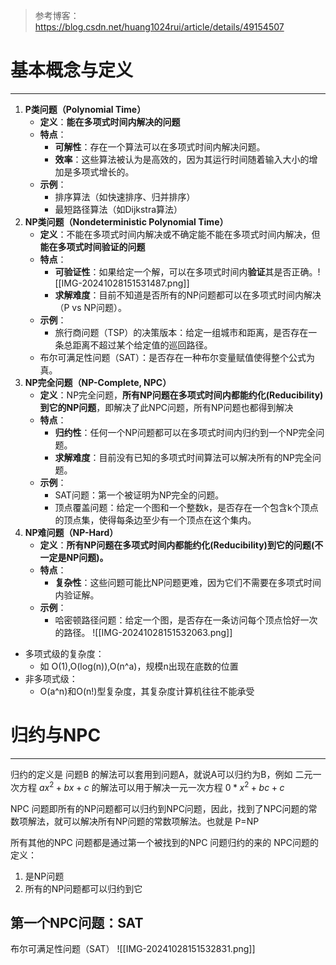 >参考博客：https://blog.csdn.net/huang1024rui/article/details/49154507
# 基本概念与定义
---
 1. **P类问题（Polynomial Time）**
	- **定义**：**能在多项式时间内解决的问题**
	- **特点**：
	    - **可解性**：存在一个算法可以在多项式时间内解决问题。
	    - **效率**：这些算法被认为是高效的，因为其运行时间随着输入大小的增加是多项式增长的。
	- **示例**：
	    - 排序算法（如快速排序、归并排序）
	    - 最短路径算法（如Dijkstra算法）
2. **NP类问题（Nondeterministic Polynomial Time）**
	- **定义**：不能在多项式时间内解决或不确定能不能在多项式时间内解决，但**能在多项式时间验证的问题**
	- **特点**：
	    - **可验证性**：如果给定一个解，可以在多项式时间内**验证**其是否正确。![[IMG-20241028151531487.png]]
	    - **求解难度**：目前不知道是否所有的NP问题都可以在多项式时间内解决（P vs NP问题）。
	- **示例**：
	    - 旅行商问题（TSP）的决策版本：给定一组城市和距离，是否存在一条总距离不超过某个给定值的巡回路径。
    - 布尔可满足性问题（SAT）：是否存在一种布尔变量赋值使得整个公式为真。
3. **NP完全问题（NP-Complete, NPC）**
	- **定义**：NP完全问题，**所有NP问题在多项式时间内都能约化(Reducibility)到它的NP问题**，即解决了此NPC问题，所有NP问题也都得到解决
	- **特点**：
	    - **归约性**：任何一个NP问题都可以在多项式时间内归约到一个NP完全问题。
	    - **求解难度**：目前没有已知的多项式时间算法可以解决所有的NP完全问题。
	- **示例**：
	    - SAT问题：第一个被证明为NP完全的问题。
	    - 顶点覆盖问题：给定一个图和一个整数k，是否存在一个包含k个顶点的顶点集，使得每条边至少有一个顶点在这个集内。
4.  **NP难问题（NP-Hard）**
	- **定义**：**所有NP问题在多项式时间内都能约化(Reducibility)到它的问题(不一定是NP问题)。**
	- **特点**：
	    - **复杂性**：这些问题可能比NP问题更难，因为它们不需要在多项式时间内验证解。
	- **示例**：
	    - 哈密顿路径问题：给定一个图，是否存在一条访问每个顶点恰好一次的路径。
![[IMG-20241028151532063.png]]


- 多项式级的复杂度：
	- 如 O(1),O(log(n)),O(n^a)，规模n出现在底数的位置
- 非多项式级：
	- O(a^n)和O(n!)型复杂度，其复杂度计算机往往不能承受

# 归约与NPC
---
归约的定义是 问题B 的解法可以套用到问题A，就说A可以归约为B，例如 二元一次方程 $ax^2+bx+c$ 的解法可以用于解决一元一次方程 $0*x^2 + bc + c$ 

NPC 问题即所有的NP问题都可以归约到NPC问题，因此，找到了NPC问题的常数项解法，就可以解决所有NP问题的常数项解法。也就是 P=NP 

所有其他的NPC 问题都是通过第一个被找到的NPC 问题归约的来的
NPC问题的定义：
1. 是NP问题
2. 所有的NP问题都可以归约到它

## 第一个NPC问题：SAT

布尔可满足性问题（SAT）
![[IMG-20241028151532831.png]]

